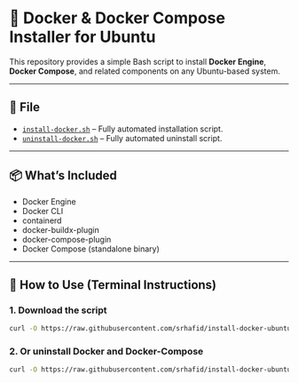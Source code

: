 # 🐳 Docker & Docker Compose Installer for Ubuntu

This repository provides a simple Bash script to install **Docker Engine**, **Docker Compose**, and related components on any Ubuntu-based system.

---

## 📄 File

- [`install-docker.sh`](./install-docker.sh) – Fully automated installation script.
- [`uninstall-docker.sh`](./uninstall-docker.sh) – Fully automated uninstall script.

---

## 📦 What’s Included

- Docker Engine  
- Docker CLI  
- containerd  
- docker-buildx-plugin  
- docker-compose-plugin  
- Docker Compose (standalone binary)

---

## 🚀 How to Use (Terminal Instructions)

### 1. Download the script

```bash
curl -O https://raw.githubusercontent.com/srhafid/install-docker-ubuntu/main/install-docker.sh
```

### 2. Or uninstall Docker and Docker-Compose

```bash
curl -O https://raw.githubusercontent.com/srhafid/install-docker-ubuntu/main/uninstall-docker.sh
```